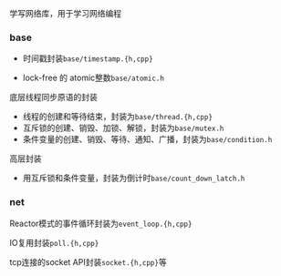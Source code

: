 学写网络库，用于学习网络编程

### base

- 时间戳封装`base/timestamp.{h,cpp}`

- lock-free 的 atomic整数`base/atomic.h`

底层线程同步原语的封装

- 线程的创建和等待结束，封装为`base/thread.{h,cpp}`
- 互斥锁的创建、销毁、加锁、解锁，封装为`base/mutex.h`
- 条件变量的创建、销毁、等待、通知、广播，封装为`base/condition.h`

高层封装

- 用互斥锁和条件变量，封装为倒计时`base/count_down_latch.h`

### net

Reactor模式的事件循环封装为`event_loop.{h,cpp}`

IO复用封装`poll.{h,cpp}`

tcp连接的socket API封装`socket.{h,cpp}`等
